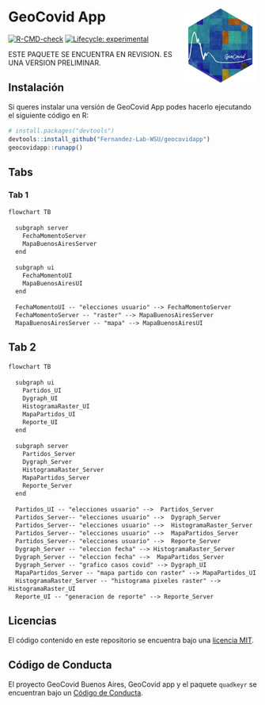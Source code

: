 
# GeoCovid App <img src="inst/geocovidapp/www/geocovid_logo.png" align="right" height="150" />

<!-- README.md is generated from README.Rmd. Please edit that file -->
<!-- badges: start -->

[![R-CMD-check](https://github.com/Fernandez-Lab-WSU/geocovid_app/actions/workflows/R-CMD-check.yaml/badge.svg)](https://github.com/Fernandez-Lab-WSU/geocovid_app/actions/workflows/R-CMD-check.yaml)
[![Lifecycle:
experimental](https://img.shields.io/badge/lifecycle-experimental-orange.svg)](https://lifecycle.r-lib.org/articles/stages.html#experimental)
<!-- badges: end -->

ESTE PAQUETE SE ENCUENTRA EN REVISION. ES UNA VERSION PRELIMINAR.

## Instalación

Si queres instalar una versión de GeoCovid App podes hacerlo ejecutando
el siguiente código en R:

``` r
# install.packages("devtools")
devtools::install_github("Fernandez-Lab-WSU/geocovidapp")
geocovidapp::runapp()
```

## Tabs

### Tab 1
```mermaid
flowchart TB

  subgraph server
    FechaMomentoServer
    MapaBuenosAiresServer
  end

  subgraph ui
    FechaMomentoUI
    MapaBuenosAiresUI
  end

  FechaMomentoUI -- "elecciones usuario" --> FechaMomentoServer
  FechaMomentoServer -- "raster" --> MapaBuenosAiresServer
  MapaBuenosAiresServer -- "mapa" --> MapaBuenosAiresUI

```

## Tab 2 

```mermaid
flowchart TB

  subgraph ui
    Partidos_UI
    Dygraph_UI
    HistogramaRaster_UI
    MapaPartidos_UI
    Reporte_UI
  end

  subgraph server
    Partidos_Server
    Dygraph_Server
    HistogramaRaster_Server
    MapaPartidos_Server
    Reporte_Server
  end

  Partidos_UI -- "elecciones usuario" -->  Partidos_Server
  Partidos_Server-- "elecciones usuario" -->  Dygraph_Server
  Partidos_Server-- "elecciones usuario" -->  HistogramaRaster_Server
  Partidos_Server-- "elecciones usuario" -->  MapaPartidos_Server
  Partidos_Server-- "elecciones usuario" -->  Reporte_Server
  Dygraph_Server -- "eleccion fecha" --> HistogramaRaster_Server
  Dygraph_Server -- "eleccion fecha" -->  MapaPartidos_Server
  Dygraph_Server -- "grafico casos covid" --> Dygraph_UI
  MapaPartidos_Server -- "mapa partido con raster" --> MapaPartidos_UI
  HistogramaRaster_Server -- "histograma pixeles raster" -->  HistogramaRaster_UI
  Reporte_UI -- "generacion de reporte" --> Reporte_Server
```

## Licencias

El código contenido en este repositorio se encuentra bajo una [licencia
MIT](https://github.com/Fernandez-Lab-WSU/geocovidapp/blob/main/LICENSE.md).

## Código de Conducta

El proyecto GeoCovid Buenos Aires, GeoCovid app y el paquete `quadkeyr`
se encuentran bajo un [Código de
Conducta](https://www.contributor-covenant.org/es/version/1/4/code-of-conduct/).
